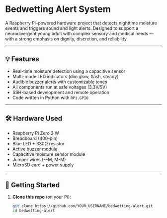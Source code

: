 # Bedwetting Alert System

A Raspberry Pi–powered hardware project that detects nighttime moisture events and triggers sound and light alerts. Designed to support a neurodivergent young adult with complex sensory and medical needs — with a strong emphasis on dignity, discretion, and reliability.

---

## 💡 Features

- Real-time moisture detection using a capacitive sensor
- Multi-mode LED indicators (dim glow, flash, steady)
- Audible buzzer alerts with customizable tones
- All components run at safe voltages (3.3V/5V)
- SSH-based development and remote operation
- Code written in Python with `RPi.GPIO`

---

## 🛠 Hardware Used

- Raspberry Pi Zero 2 W
- Breadboard (400-pin)
- Blue LED + 330Ω resistor
- Active buzzer module
- Capacitive moisture sensor module
- Jumper wires (F-M, M-M)
- MicroSD card + power supply

---

## 🚀 Getting Started

1. **Clone this repo** (on your Pi):

   ```bash
   git clone https://github.com/YOUR_USERNAME/bedwetting-alert.git
   cd bedwetting-alert
